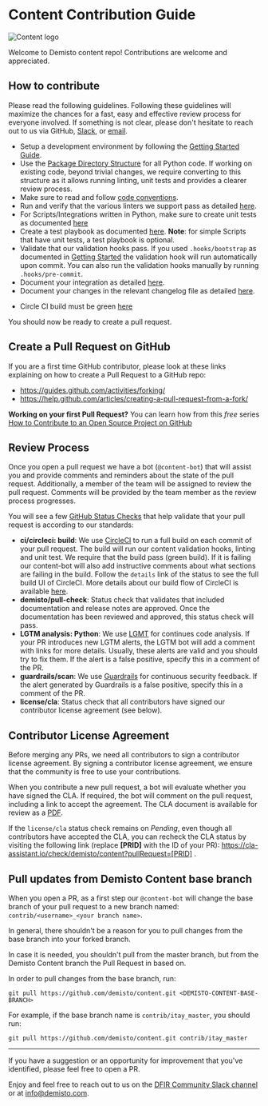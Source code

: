 # Content Contribution Guide

![Content logo](demisto_content_logo.png)

Welcome to Demisto content repo! Contributions are welcome and appreciated.

## How to contribute
Please read the following guidelines. Following these guidelines will maximize the chances for a fast, easy and effective review process for everyone involved. If something is not clear, please don't hesitate to reach out to us via GitHub, [Slack](http://go.demisto.com/join-our-slack-community), or [email](mailto:info@demisto.com).

* Setup a development environment by following the [Getting Started Guide](docs/getting_started).
* Use the [Package Directory Structure](docs/package_directory_structure) for all Python code. If working on existing code, beyond trivial changes, we require converting to this structure as it allows running linting, unit tests and provides a clearer review process.
* Make sure to read and follow [code conventions](docs/code_conventions).
* Run and verify that the various linters we support pass as detailed [here](docs/linting).
* For Scripts/Integrations written in Python, make sure to create unit tests as documented [here](docs/tests/unit-testing)
* Create a test playbook as documented [here](docs/tests). **Note**: for simple Scripts that have unit tests, a test playbook is optional.
* Validate that our validation hooks pass. If you used `.hooks/bootstrap` as documented in [Getting Started](docs/getting_started) the validation hook will run automatically upon commit. You can also run the validation hooks manually by running `.hooks/pre-commit`.
* Document your integration as detailed [here](docs/integration_documentation).
* Document your changes in the relevant changelog file as detailed [here](docs/release_notes).
  
 - Circle CI build must be green [here](https://github.com/demisto/content/tree/master/docs/tests/circleci)

You should now be ready to create a pull request.

## Create a Pull Request on GitHub

If you are a first time GitHub contributor, please look at these links explaining on how to create a Pull Request to a GitHub repo:
* https://guides.github.com/activities/forking/
* https://help.github.com/articles/creating-a-pull-request-from-a-fork/

**Working on your first Pull Request?** You can learn how from this *free* series [How to Contribute to an Open Source Project on GitHub](https://egghead.io/series/how-to-contribute-to-an-open-source-project-on-github)

## Review Process
Once you open a pull request we have a bot (`@content-bot`) that will assist you and provide comments and reminders about the state of the pull request. Additionally, a member of the team will be assigned to review the pull request. Comments will be provided by the team member as the review process progresses.

You will see a few [GitHub Status Checks](https://help.github.com/en/github/collaborating-with-issues-and-pull-requests/about-status-checks) that help validate that your pull request is according to our standards:

* **ci/circleci: build**: We use [CircleCI](https://circleci.com/gh/demisto/content) to run a full build on each commit of your pull request. The build will run our content validation hooks, linting and unit test. We require that the build pass (green build). If it is failing our content-bot will also add instructive comments about what sections are failing in the build. Follow the `details` link of the status to see the full build UI of CircleCI. More details about our build flow of CircleCI is available [here](docs/tests/circleci).
* **demisto/pull-check**: Status check that validates that included documentation and release notes are approved. Once the documentation has been reviewed and approved, this status check will pass.
* **LGTM analysis: Python**: We use [LGMT](https://lgtm.com) for continues code analysis. If your PR introduces new LGTM alerts, the LGTM bot will add a comment with links for more details. Usually, these alerts are valid and you should try to fix them. If the alert is a false positive, specify this in a comment of the PR.
* **guardrails/scan**: We use [Guardrails](https://www.guardrails.io/) for continuous security feedback. If the alert generated by Guardrails is a false positive, specify this in a comment of the PR.
* **license/cla**: Status check that all contributors have signed our contributor license agreement (see below). 



## Contributor License Agreement
Before merging any PRs, we need all contributors to sign a contributor license agreement. By signing a contributor license agreement, we ensure that the community is free to use your contributions.

When you contribute a new pull request, a bot will evaluate whether you have signed the CLA. If required, the bot will comment on the pull request, including a link to accept the agreement. The CLA document is available for review as a [PDF](docs/cla.pdf).

If the `license/cla` status check remains on *Pending*, even though all contributors have accepted the CLA, you can recheck the CLA status by visiting the following link (replace **[PRID]** with the ID of your PR): https://cla-assistant.io/check/demisto/content?pullRequest=[PRID] .

## Pull updates from Demisto Content base branch
When you open a PR, as a first step our `@content-bot` will change the base branch of your pull request to a new branch named: `contrib/<username>_<your branch name>`.

In general, there shouldn't be a reason for you to pull changes from the base branch into your forked branch.

In case it is needed, you shouldn't pull from the master branch, but from the Demisto Content branch the Pull Request in based on.

In order to pull changes from the base branch, run:

`git pull https://github.com/demisto/content.git <DEMISTO-CONTENT-BASE-BRANCH>`

For example, if the base branch name is `contrib/itay_master`, you should run:

`git pull https://github.com/demisto/content.git contrib/itay_master`

---
If you have a suggestion or an opportunity for improvement that you've identified, please feel free to open a PR.

Enjoy and feel free to reach out to us on the [DFIR Community Slack channel](http://go.demisto.com/join-our-slack-community) or at [info@demisto.com](mailto:info@demisto.com).
